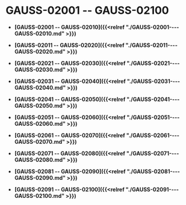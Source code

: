 # GAUSS-02001 -- GAUSS-02100<a name="ZH-CN_TOPIC_0302072914"></a>

-   **[GAUSS-02001 -- GAUSS-02010]({{<relref "./GAUSS-02001----GAUSS-02010.md" >}})**  

-   **[GAUSS-02011 -- GAUSS-02020]({{<relref "./GAUSS-02011----GAUSS-02020.md" >}})**  

-   **[GAUSS-02021 -- GAUSS-02030]({{<relref "./GAUSS-02021----GAUSS-02030.md" >}})**  

-   **[GAUSS-02031 -- GAUSS-02040]({{<relref "./GAUSS-02031----GAUSS-02040.md" >}})**  

-   **[GAUSS-02041 -- GAUSS-02050]({{<relref "./GAUSS-02041----GAUSS-02050.md" >}})**  

-   **[GAUSS-02051 -- GAUSS-02060]({{<relref "./GAUSS-02051----GAUSS-02060.md" >}})**  

-   **[GAUSS-02061 -- GAUSS-02070]({{<relref "./GAUSS-02061----GAUSS-02070.md" >}})**  

-   **[GAUSS-02071 -- GAUSS-02080]({{<relref "./GAUSS-02071----GAUSS-02080.md" >}})**  

-   **[GAUSS-02081 -- GAUSS-02090]({{<relref "./GAUSS-02081----GAUSS-02090.md" >}})**  

-   **[GAUSS-02091 -- GAUSS-02100]({{<relref "./GAUSS-02091----GAUSS-02100.md" >}})**  


